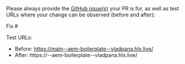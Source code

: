 Please always provide the [GitHub issue(s)](../issues) your PR is for, as well as test URLs where your change can be observed (before and after):

Fix #<gh-issue-id>

Test URLs:
- Before: https://main--aem-boilerplate--vladpana.hlx.live/
- After: https://<branch>--aem-boilerplate--vladpana.hlx.live/
